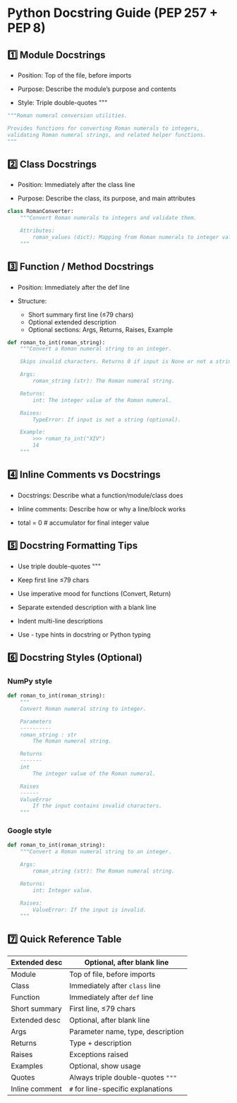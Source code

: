 # Python Docstring Guide (PEP 257 + PEP 8)
## 1️⃣ Module Docstrings

- Position: Top of the file, before imports

- Purpose: Describe the module’s purpose and contents

- Style: Triple double-quotes """
```python
"""Roman numeral conversion utilities.

Provides functions for converting Roman numerals to integers,
validating Roman numeral strings, and related helper functions.
"""
```

## 2️⃣ Class Docstrings

- Position: Immediately after the class line

- Purpose: Describe the class, its purpose, and main attributes
```python
class RomanConverter:
    """Convert Roman numerals to integers and validate them.

    Attributes:
        roman_values (dict): Mapping from Roman numerals to integer values.
    """
```

## 3️⃣ Function / Method Docstrings

- Position: Immediately after the def line

- Structure:
	- Short summary first line (≤79 chars)
	- Optional extended description
	- Optional sections: Args, Returns, Raises, Example
```python
def roman_to_int(roman_string):
    """Convert a Roman numeral string to an integer.

    Skips invalid characters. Returns 0 if input is None or not a string.

    Args:
        roman_string (str): The Roman numeral string.

    Returns:
        int: The integer value of the Roman numeral.

    Raises:
        TypeError: If input is not a string (optional).

    Example:
        >>> roman_to_int("XIV")
        14
    """
```

## 4️⃣ Inline Comments vs Docstrings

- Docstrings: Describe what a function/module/class does

- Inline comments: Describe how or why a line/block works

- total = 0  # accumulator for final integer value

## 5️⃣ Docstring Formatting Tips

- Use triple double-quotes """

- Keep first line ≤79 chars

- Use imperative mood for functions (Convert, Return)

- Separate extended description with a blank line

- Indent multi-line descriptions

- Use - type hints in docstring or Python typing

## 6️⃣ Docstring Styles (Optional)
### NumPy style
```python
def roman_to_int(roman_string):
    """
    Convert Roman numeral string to integer.

    Parameters
    ----------
    roman_string : str
        The Roman numeral string.

    Returns
    -------
    int
        The integer value of the Roman numeral.

    Raises
    ------
    ValueError
        If the input contains invalid characters.
    """
```

### Google style
```python
def roman_to_int(roman_string):
    """Convert a Roman numeral string to an integer.

    Args:
        roman_string (str): The Roman numeral string.

    Returns:
        int: Integer value.

    Raises:
        ValueError: If the input is invalid.
    """
```

## 7️⃣ Quick Reference Table

| Extended desc  | Optional, after blank line         |
| -------------- | ---------------------------------- |
| Module         | Top of file, before imports        |
| Class          | Immediately after `class` line     |
| Function       | Immediately after `def` line       |
| Short summary  | First line, ≤79 chars              |
| Extended desc  | Optional, after blank line         |
| Args           | Parameter name, type, description  |
| Returns        | Type + description                 |
| Raises         | Exceptions raised                  |
| Examples       | Optional, show usage               |
| Quotes         | Always triple double-quotes `"""`  |
| Inline comment | `#` for line-specific explanations |
